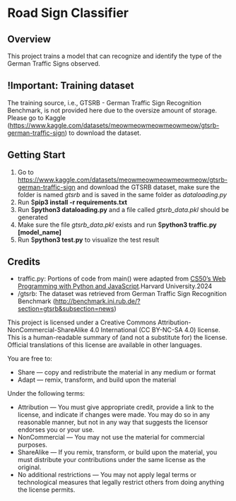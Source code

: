 # Road Sign Classifier
## Overview
This project trains a model that can recognize and identify the type of the German Traffic Signs observed. 

## !Important: Training dataset
The training source, i.e., GTSRB - German Traffic Sign Recognition Benchmark, is not provided here due to the oversize amount of storage. Please go to Kaggle (https://www.kaggle.com/datasets/meowmeowmeowmeowmeow/gtsrb-german-traffic-sign) to download the dataset. 

## Getting Start
1. Go to https://www.kaggle.com/datasets/meowmeowmeowmeowmeow/gtsrb-german-traffic-sign and download the GTSRB dataset, make sure the folder is named *gtsrb* and is saved in the same folder as *dataloading.py*
2. Run $**pip3 install -r requirements.txt**
3. Run $**python3 dataloading.py** and a file called *gtsrb_data.pkl* should be generated
4. Make sure the file *gtsrb_data.pkl* exists and run $**python3 traffic.py [model_name]**
5. Run $**python3 test.py** to visualize the test result

## Credits
- traffic.py: Portions of code from main() were adapted from [CS50’s Web Programming with Python and JavaScript](https://cdn.cs50.net/ai/2023/x/projects/5/trafc.zip).Harvard University.2024
- /gtsrb: The dataset was retrieved from German Traffic Sign Recognition Benchmark (http://benchmark.ini.rub.de/?section=gtsrb&subsection=news)  

This project is licensed under a Creative Commons Attribution-NonCommercial-ShareAlike 4.0 International (CC BY-NC-SA 4.0) license. This is a human-readable summary of (and not a substitute for) the license. Official translations of this license are available in other languages.

You are free to:

- Share — copy and redistribute the material in any medium or format
- Adapt — remix, transform, and build upon the material

Under the following terms:

- Attribution — You must give appropriate credit, provide a link to the license, and indicate if changes were made. You may do so in any reasonable manner, but not in any way that suggests the licensor endorses you or your use.
- NonCommercial — You may not use the material for commercial purposes.
- ShareAlike — If you remix, transform, or build upon the material, you must distribute your contributions under the same license as the original.
- No additional restrictions — You may not apply legal terms or technological measures that legally restrict others from doing anything the license permits.
